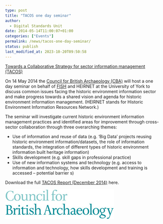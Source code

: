 ```yaml
---
type: post
title: "TACOS one day seminar"
author: 
  - Digital Standards Unit
date: 2014-05-14T11:00:07+01:00
categories: ["Events"]
permalink: /news/tacos-one-day-seminar/
status: publish
last_modified_at: 2023-10-20T09:50:58
---
```

[Towards a Collaborative Strategy for sector information management (TACOS)](http://www.archaeologists.net/groups/imsig/tacos)

On 14 May 2014 the [Council for British Archaeology (CBA)](http://new.archaeologyuk.org/)  will host a one day seminar 
on behalf of [FISH](http://fishforum.weebly.com/) and HEIRNET at the University of York to discuss common issues facing 
the historic environment information sector and make progress towards a shared vision and agenda for historic environment 
information management. (HEIRNET stands for Historic Environment Information Resources Network.) 

The seminar will investigate current historic environment information management practices and identified areas for improvement 
through cross-sector collaboration through three overarching themes: 

* Use of information and reuse of data (e.g. ‘Big Data’ projects reusing historic environment information/datasets, the role of information standards, the integration of different types of historic environment information built heritage information)
* Skills development (e.g. skill gaps in professional practice) 
* Use of new information systems and technology (e.g. access to information and technology, how skills development and training is accessed – potential barrier s) 

Download the full [TACOS Report (December 2014)](/2014/05/tacos_report_dec2014.pdf) here.  
 
![CBA logo](../../images/CBA-logo.jpg)
